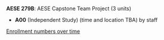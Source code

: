 **AESE 279B**: AESE Capstone Team Project (3 units)

- **A00** (Independent Study) (time and location TBA) by staff

[Enrollment numbers over time](./AESE279B.tsv)
